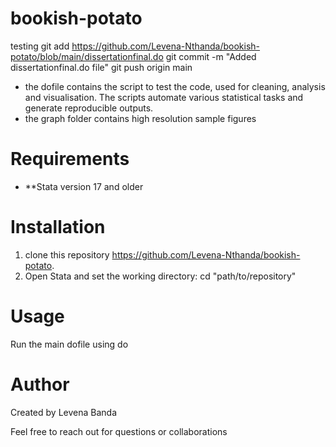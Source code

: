 # bookish-potato
testing
git add https://github.com/Levena-Nthanda/bookish-potato/blob/main/dissertationfinal.do
git commit -m "Added dissertationfinal.do file"
git push origin main
* the dofile contains the script to test the code, used for cleaning, analysis and visualisation. The scripts automate various statistical tasks and generate reproducible outputs.
* the graph folder contains high resolution sample figures
# Requirements
- **Stata version 17 and older

# Installation
1. clone this repository https://github.com/Levena-Nthanda/bookish-potato.
2. Open Stata and set the working directory: cd "path/to/repository"
# Usage
Run the main dofile using do 
# Author
Created by Levena Banda

Feel free to reach out for questions or collaborations
